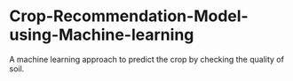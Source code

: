# Crop-Recommendation-Model-using-Machine-learning
A machine learning approach to predict the crop by checking the quality of soil.
